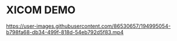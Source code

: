 # XICOM DEMO

https://user-images.githubusercontent.com/86530657/194995054-b798fa68-db34-499f-818d-54eb792d5f83.mp4



